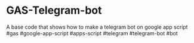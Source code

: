 # GAS-Telegram-bot
A base code that shows how to make a telegram bot on google app script #gas #google-app-script #apps-script #telegram #telegram-bot #bot
